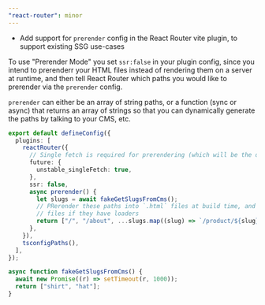 ```yaml
---
"react-router": minor
---
```


- Add support for `prerender` config in the React Router vite plugin, to support existing SSG use-cases

To use "Prerender Mode" you set `ssr:false` in your plugin config, since you intend to prerenderr your HTML files instead of rendering them on a server at runtime, and then tell React Router which paths you would like to prerender via the `prerender` config.

`prerender` can either be an array of string paths, or a function (sync or async) that returns an array of strings so that you can dynamically generate the paths by talking to your CMS, etc.

```ts
export default defineConfig({
  plugins: [
    reactRouter({
      // Single fetch is required for prerendering (which will be the default in v7)
      future: {
        unstable_singleFetch: true,
      },
      ssr: false,
      async prerender() {
        let slugs = await fakeGetSlugsFromCms();
        // PRerender these paths into `.html` files at build time, and `.data`
        // files if they have loaders
        return ["/", "/about", ...slugs.map((slug) => `/product/${slug}`)];
      },
    }),
    tsconfigPaths(),
  ],
});

async function fakeGetSlugsFromCms() {
  await new Promise((r) => setTimeout(r, 1000));
  return ["shirt", "hat"];
}
```
